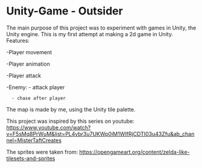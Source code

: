 # Unity-Game - Outsider

The main purpose of this project was to experiment with games in Unity, the Unity engine.
This is my first attempt at making a 2d game in Unity.
Features: 
  
  -Player movement
  
  -Player animation
  
  -Player attack
  
  -Enemy: 
      - attack player
          
      - chase after player

The map is made by me, using the Unity tile palette.

This project was inspired by this series on youtube:
https://www.youtube.com/watch?v=F5sMq8PrWuM&list=PL4vbr3u7UKWp0iM1WIfRjCDTI03u43Zfu&ab_channel=MisterTaftCreates

The sprites were taken from:
https://opengameart.org/content/zelda-like-tilesets-and-sprites
